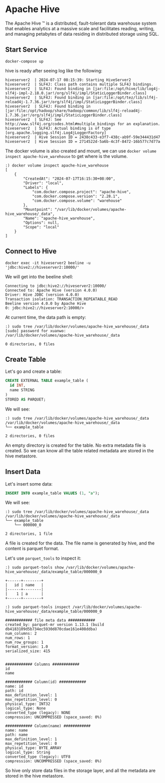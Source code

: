 # Apache Hive

The Apache Hive ™ is a distributed, fault-tolerant data warehouse system that enables analytics at a massive scale and facilitates reading, writing, and managing petabytes of data residing in distributed storage using SQL.

## Start Service

```shell
docker-compose up
```

hive is ready after seeing log like the following:

```shell
hiveserver2  | 2024-07-17 08:15:39: Starting HiveServer2
hiveserver2  | SLF4J: Class path contains multiple SLF4J bindings.
hiveserver2  | SLF4J: Found binding in [jar:file:/opt/hive/lib/log4j-slf4j-impl-2.18.0.jar!/org/slf4j/impl/StaticLoggerBinder.class]
hiveserver2  | SLF4J: Found binding in [jar:file:/opt/tez/lib/slf4j-reload4j-1.7.36.jar!/org/slf4j/impl/StaticLoggerBinder.class]
hiveserver2  | SLF4J: Found binding in [jar:file:/opt/hadoop/share/hadoop/common/lib/slf4j-reload4j-1.7.36.jar!/org/slf4j/impl/StaticLoggerBinder.class]
hiveserver2  | SLF4J: See http://www.slf4j.org/codes.html#multiple_bindings for an explanation.
hiveserver2  | SLF4J: Actual binding is of type [org.apache.logging.slf4j.Log4jLoggerFactory]
hiveserver2  | Hive Session ID = 2438c433-e3f7-438c-ab9f-59e344431d47
hiveserver2  | Hive Session ID = 2714522d-5a6b-4c3f-8472-16b577c7d77a
```

The docker volume is also created and mount, we can use `docker volume inspect apache-hive_warehouse` to get where is the volume.

```shell
:) docker volume inspect apache-hive_warehouse
[
    {
        "CreatedAt": "2024-07-17T16:15:30+08:00",
        "Driver": "local",
        "Labels": {
            "com.docker.compose.project": "apache-hive",
            "com.docker.compose.version": "2.28.1",
            "com.docker.compose.volume": "warehouse"
        },
        "Mountpoint": "/var/lib/docker/volumes/apache-hive_warehouse/_data",
        "Name": "apache-hive_warehouse",
        "Options": null,
        "Scope": "local"
    }
]
```

## Connect to Hive

```shell
docker exec -it hiveserver2 beeline -u 'jdbc:hive2://hiveserver2:10000/'
```

We will get into the beeline shell:

```shell
Connecting to jdbc:hive2://hiveserver2:10000/
Connected to: Apache Hive (version 4.0.0)
Driver: Hive JDBC (version 4.0.0)
Transaction isolation: TRANSACTION_REPEATABLE_READ
Beeline version 4.0.0 by Apache Hive
0: jdbc:hive2://hiveserver2:10000/>
```

At current time, the data path is empty:

```shell
:) sudo tree /var/lib/docker/volumes/apache-hive_warehouse/_data
[sudo] password for xuanwo:
/var/lib/docker/volumes/apache-hive_warehouse/_data

0 directories, 0 files
```

## Create Table

Let's go and create a table:

```sql
CREATE EXTERNAL TABLE example_table (
  id INT,
  name STRING
)
STORED AS PARQUET;
```

We will see:

```shell
:) sudo tree /var/lib/docker/volumes/apache-hive_warehouse/_data
/var/lib/docker/volumes/apache-hive_warehouse/_data
└── example_table

2 directories, 0 files
```

An empty directory is created for the table. No extra metadata file is created. So we can know all the table related metadata are stored in the hive metastore.

## Insert Data

Let's insert some data:

```sql
INSERT INTO example_table VALUES (1, "a");
```

We will see:

```shell
:) sudo tree /var/lib/docker/volumes/apache-hive_warehouse/_data
/var/lib/docker/volumes/apache-hive_warehouse/_data
└── example_table
    └── 000000_0

2 directories, 1 file
```

A file is created for the data. The file name is generated by hive, and the content is parquet format.

Let's use `parquet_tools` to inspect it:

```shell
:) sudo parquet-tools show /var/lib/docker/volumes/apache-hive_warehouse/_data/example_table/000000_0

+------+--------+
|   id | name   |
|------+--------|
|    1 | a      |
+------+--------+

:) sudo parquet-tools inspect /var/lib/docker/volumes/apache-hive_warehouse/_data/example_table/000000_0

############ file meta data ############
created_by: parquet-mr version 1.13.1 (build db4183109d5b734ec5930d870cdae161e408ddba)
num_columns: 2
num_rows: 1
num_row_groups: 1
format_version: 1.0
serialized_size: 415


############ Columns ############
id
name

############ Column(id) ############
name: id
path: id
max_definition_level: 1
max_repetition_level: 0
physical_type: INT32
logical_type: None
converted_type (legacy): NONE
compression: UNCOMPRESSED (space_saved: 0%)

############ Column(name) ############
name: name
path: name
max_definition_level: 1
max_repetition_level: 0
physical_type: BYTE_ARRAY
logical_type: String
converted_type (legacy): UTF8
compression: UNCOMPRESSED (space_saved: 0%)
```

So hive only store data files in the storage layer, and all the metadata are stored in the hive metastore.

